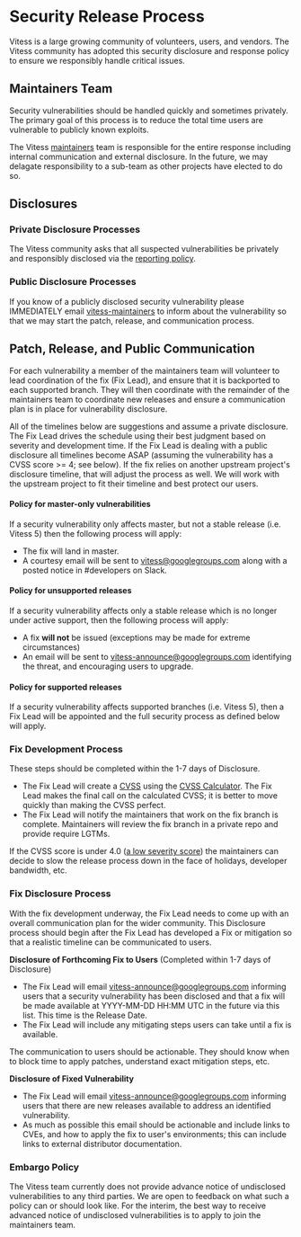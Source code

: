 # Security Release Process

Vitess is a large growing community of volunteers, users, and vendors. The Vitess community has
adopted this security disclosure and response policy to ensure we responsibly handle critical
issues.

## Maintainers Team

Security vulnerabilities should be handled quickly and sometimes privately. The primary goal of this
process is to reduce the total time users are vulnerable to publicly known exploits.

The Vitess [maintainers](MAINTAINERS.md) team is responsible for the entire response including internal communication and external disclosure. In the future, we may delagate responsibility to a sub-team as other projects have elected to do so.

## Disclosures

### Private Disclosure Processes

The Vitess community asks that all suspected vulnerabilities be privately and responsibly disclosed via the [reporting policy](README.md#reporting-security-vulnerabilities).

### Public Disclosure Processes

If you know of a publicly disclosed security vulnerability please IMMEDIATELY email
[vitess-maintainers](mailto:cncf-vitess-maintainers@lists.cncf.io) to inform about the vulnerability so that we may start the patch, release, and communication process.

## Patch, Release, and Public Communication

For each vulnerability a member of the maintainers team will volunteer to lead coordination of the fix (Fix Lead), and ensure that it is backported to each supported branch. They will then coordinate with the remainder of the maintainers team to coordinate new releases and ensure a communication plan is in place for vulnerability disclosure.

All of the timelines below are suggestions and assume a private disclosure. The Fix Lead drives the
schedule using their best judgment based on severity and development time. If the Fix Lead is
dealing with a public disclosure all timelines become ASAP (assuming the vulnerability has a CVSS
score >= 4; see below). If the fix relies on another upstream project's disclosure timeline, that
will adjust the process as well. We will work with the upstream project to fit their timeline and
best protect our users.

#### Policy for master-only vulnerabilities

If a security vulnerability only affects master, but not a stable release (i.e. Vitess 5) then the following process will apply:

* The fix will land in master.
* A courtesy email will be sent to [vitess@googlegroups.com](https://groups.google.com/forum/#!forum/vitess) along with a posted notice in #developers on Slack.

#### Policy for unsupported releases

If a security vulnerability affects only a stable release which is no longer under active support, then the following process will apply:

* A fix **will not** be issued (exceptions may be made for extreme circumstances)
* An email will be sent to [vitess-announce@googlegroups.com](https://groups.google.com/forum/#!forum/vitess-announce) identifying the threat, and encouraging users to upgrade.

#### Policy for supported releases 

If a security vulnerability affects supported branches (i.e. Vitess 5), then a Fix Lead will be appointed and the full security process as defined below will apply.

### Fix Development Process

These steps should be completed within the 1-7 days of Disclosure.

- The Fix Lead will create a
  [CVSS](https://www.first.org/cvss/specification-document) using the [CVSS
  Calculator](https://www.first.org/cvss/calculator/3.0). The Fix Lead makes the final call on the
  calculated CVSS; it is better to move quickly than making the CVSS perfect.
- The Fix Lead will notify the maintainers that work on the fix branch is complete. Maintainers will review the fix branch in a private repo and provide require LGTMs.

If the CVSS score is under 4.0 ([a low severity
score](https://www.first.org/cvss/specification-document#i5)) the maintainers can decide to slow the
release process down in the face of holidays, developer bandwidth, etc.

### Fix Disclosure Process

With the fix development underway, the Fix Lead needs to come up with an overall communication plan
for the wider community. This Disclosure process should begin after the Fix Lead has developed a Fix
or mitigation so that a realistic timeline can be communicated to users.

**Disclosure of Forthcoming Fix to Users** (Completed within 1-7 days of Disclosure)

- The Fix Lead will email [vitess-announce@googlegroups.com](https://groups.google.com/forum/#!forum/vitess-announce)
  informing users that a security vulnerability has been disclosed and that a fix will be made
  available at YYYY-MM-DD HH:MM UTC in the future via this list. This time is the Release Date.
- The Fix Lead will include any mitigating steps users can take until a fix is available.

The communication to users should be actionable. They should know when to block time to apply
patches, understand exact mitigation steps, etc.

**Disclosure of Fixed Vulnerability**

- The Fix Lead will email [vitess-announce@googlegroups.com](https://groups.google.com/forum/#!forum/vitess-announce)
  informing users that there are new releases available to address an identified vulnerability.
- As much as possible this email should be actionable and include links to CVEs, and how to apply
  the fix to user's environments; this can include links to external distributor documentation.

### Embargo Policy

The Vitess team currently does not provide advance notice of undisclosed vulnerabilities to any third parties. We are open to feedback on what such a policy can or should look like.  For the interim, the best way to receive advanced notice of undisclosed vulnerabilities is to apply to join the maintainers team.
